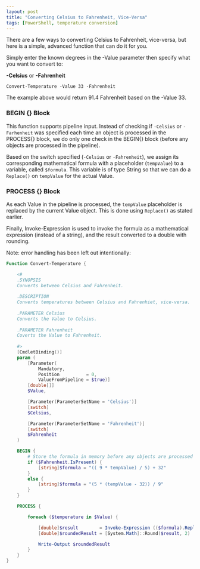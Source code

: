 ```yaml
---
layout: post
title: "Converting Celsius to Fahrenheit, Vice-Versa"
tags: [PowerShell, temperature conversion]
---
```


There are a few ways to converting Celsius to Fahrenheit, vice-versa, but here is a simple, advanced function that can do it for you.

Simply enter the known degrees in the -Value parameter then specify what you want to convert to:

**-Celsius** or **-Fahrenheit**

```Convert-Temperature -Value 33 -Fahrenheit```

The example above would return 91.4 Fahrenheit based on the -Value 33.

### BEGIN {} Block ###
This function supports pipeline input. Instead of checking if ```-Celsius``` or ```-Farhenheit``` was specified each time an object is processed in the PROCESS{} block, we do only one check in the BEGIN{} block (before any objects are processed in the pipeline).

Based on the switch specified (```-Celsius``` or ```-Fahrenheit```), we assign its corresponding mathematical formula with a placeholder (```tempValue```) to a variable, called ```$formula```. This variable is of type String so that we can do a ```Replace()``` on ```tempValue``` for the actual Value.

### PROCESS {} Block ###
As each Value in the pipeline is processed, the ```tempValue``` placeholder is replaced by the current Value object. This is done using ```Replace()``` as stated earlier.

Finally, Invoke-Expression is used to invoke the formula as a mathematical expression (instead of a string), and the result converted to a double with rounding.

Note: error handling has been left out intentionally:

```powershell
Function Convert-Temperature {

    <#
    .SYNOPSIS
    Converts between Celsius and Fahrenheit.
    
    .DESCRIPTION
    Converts temperatures between Celsius and Fahrenhiet, vice-versa.
    
    .PARAMETER Celsius
    Converts the Value to Celsius.
    
    .PARAMETER Fahrenheit
    Coverts the Value to Fahrenheit.
    
    #>
    [CmdletBinding()]
    param (
        [Parameter(
            Mandatory,
            Position          = 0,
            ValueFromPipeline = $true)]
        [double[]]
        $Value,

        [Parameter(ParameterSetName = 'Celsius')]
        [switch]
        $Celsius,

        [Parameter(ParameterSetName = 'Fahrenheit')]
        [switch]
        $Fahrenheit
    )

    BEGIN {
        # Store the formula in memory before any objects are processed
        if ($Fahrenheit.IsPresent) {
            [string]$formula = "(( 9 * tempValue) / 5) + 32"
        }
        else {
            [string]$formula = "(5 * (tempValue - 32)) / 9"
        }
    }

    PROCESS {

        foreach ($temperature in $Value) {

            [double]$result        = Invoke-Expression (($formula).Replace('tempValue', $temperature))
            [double]$roundedResult = [System.Math]::Round($result, 2)

            Write-Output $roundedResult
        }
    }
}
```

